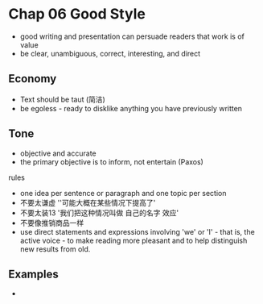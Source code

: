 # Chap 06 Good Style

- good writing and presentation can persuade readers that work is of value
- be clear, unambiguous, correct, interesting, and direct

## Economy

- Text should be taut (简洁)
- be egoless - ready to disklike anything you have previously written

## Tone

- objective and accurate
- the primary objective is to inform, not entertain (Paxos)

rules

- one idea per sentence or paragraph and one topic per section
- 不要太谦虚  ''可能大概在某些情况下提高了'
- 不要太装13  '我们把这种情况叫做 自己的名字 效应'
- 不要像推销商品一样
- use direct statements and expressions involving 'we' or 'I' - that is, the active voice - to make reading more pleasant and to help distinguish new results from old.

## Examples

- 
